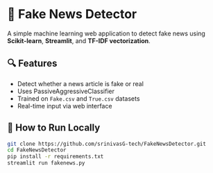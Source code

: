 # 📰 Fake News Detector

A simple machine learning web application to detect fake news using **Scikit-learn**, **Streamlit**, and **TF-IDF vectorization**.

## 🔍 Features
- Detect whether a news article is fake or real
- Uses PassiveAggressiveClassifier
- Trained on `Fake.csv` and `True.csv` datasets
- Real-time input via web interface

## 🚀 How to Run Locally

```bash
git clone https://github.com/srinivasG-tech/FakeNewsDetector.git
cd FakeNewsDetector
pip install -r requirements.txt
streamlit run fakenews.py
